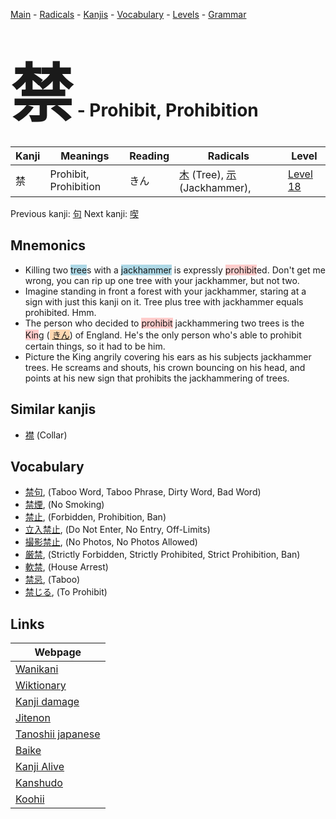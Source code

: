 <style> bigfont {font-size: 100px}</style>
[Main](../index.md) -
[Radicals](../radicals.md) -
[Kanjis](../kanjis.md) -
[Vocabulary](../vocabulary.md) -
[Levels](../levels.md) -
[Grammar](../grammar.md)
# <bigfont> 禁</bigfont> - Prohibit, Prohibition 

| Kanji | Meanings | Reading | Radicals | Level |
| --- | --- | --- | --- | --- |
| 禁 | Prohibit, Prohibition | きん | [木](../radicals/木.md) (Tree), [示](../radicals/示.md) (Jackhammer),  | [Level 18](../levels/wk_level18.md) |

Previous kanji: [句](句.md) Next kanji: [喫](喫.md) 

## Mnemonics
 * Killing two <span style="background-color:#ADD8E6"> tree</span>s with a <span style="background-color:#ADD8E6"> jackhammer</span> is expressly <span style="background-color:#ffcccb"> prohibit</span>ed. Don't get me wrong, you can rip up one tree with your jackhammer, but not two.
* Imagine standing in front a forest with your jackhammer, staring at a sign with just this kanji on it. Tree plus tree with jackhammer equals prohibited. Hmm.
* The person who decided to <span style="background-color:#ffcccb"> prohibit</span> jackhammering two trees is the <span style="background-color:#ffcccb"> Kin</span>g (<span style="background-color:#fed8b1"> [きん](https://jisho.org/search/きん)</span>) of England. He's the only person who's able to prohibit certain things, so it had to be him.
* Picture the King angrily covering his ears as his subjects jackhammer trees. He screams and shouts, his crown bouncing on his head, and points at his new sign that prohibits the jackhammering of trees.


## Similar kanjis
 * [襟](襟.md) (Collar)


## Vocabulary
 * [禁句](../vocabulary/禁.md), (Taboo Word, Taboo Phrase, Dirty Word, Bad Word)
* [禁煙](../vocabulary/禁.md), (No Smoking)
* [禁止](../vocabulary/禁.md), (Forbidden, Prohibition, Ban)
* [立入禁止](../vocabulary/禁.md), (Do Not Enter, No Entry, Off-Limits)
* [撮影禁止](../vocabulary/禁.md), (No Photos, No Photos Allowed)
* [厳禁](../vocabulary/禁.md), (Strictly Forbidden, Strictly Prohibited, Strict Prohibition, Ban)
* [軟禁](../vocabulary/禁.md), (House Arrest)
* [禁忌](../vocabulary/禁.md), (Taboo)
* [禁じる](../vocabulary/禁.md), (To Prohibit)



## Links 

| Webpage |
| --- |
| [Wanikani          ](https://www.wanikani.com/kanji/禁) |
| [Wiktionary        ](https://en.wiktionary.org/wiki/禁) |
| [Kanji damage      ](http://www.kanjidamage.com/kanji/search?utf8=✓&q=禁) |
| [Jitenon           ](https://jitenon.com/kanji/禁) |
| [Tanoshii japanese ](https://www.tanoshiijapanese.com/dictionary/kanji.cfm?k=禁) |
| [Baike             ](https://baike.baidu.com/item/禁) |
| [Kanji Alive       ](https://app.kanjialive.com/禁) |
| [Kanshudo          ](https://www.kanshudo.com/searchmn?q=禁) |
| [Koohii            ](https://kanji.koohii.com/study/kanji/禁) |
